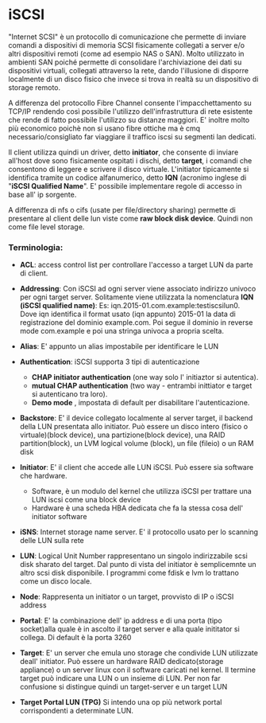 # iSCSI

"Internet SCSI" è un protocollo di comunicazione che permette di inviare comandi a dispositivi di memoria SCSI fisicamente collegati a server e/o altri dispositivi remoti (come ad esempio NAS o SAN). Molto utilizzato in ambienti SAN poiché permette di consolidare l'archiviazione dei dati su dispositivi virtuali, collegati attraverso la rete, dando l'illusione di disporre localmente di un disco fisico che invece si trova in realtà su un dispositivo di storage remoto.

A differenza del protocollo Fibre Channel consente l'impacchettamento su TCP/IP rendendo così possibile l'utilizzo dell'infrastruttura di rete esistente che rende di fatto possibile l'utilizzo su distanze maggiori. E' inoltre molto più economico poichè non si usano fibre ottiche ma è cmq necessario/consigliato far viaggiare il traffico iscsi su segmenti lan dedicati.

Il client utilizza quindi un driver, detto **initiator**, che consente di inviare all'host dove sono fisicamente ospitati i dischi, detto **target**, i comandi che consentono di leggere e scrivere il disco virtuale. L'initiator tipicamente si identifica tramite un codice alfanumerico, detto **IQN** (acronimo inglese di "**iSCSI Qualified Name**". E' possibile implementare regole di accesso in base all' ip sorgente.

A differenza di nfs o cifs (usate per file/directory sharing) permette di presentare al client delle lun viste come **raw block disk device**. Quindi non come file level storage.

### Terminologia:

- **ACL**: access control list per controllare l'accesso a target LUN da parte di client.

- **Addressing**: Con iSCSI ad ogni server viene associato indirizzo univoco per ogni target server. Solitamente viene utilizzata la nomenclatura **IQN (iSCSI qualified name)**: Es: iqn.2015-01.com.example:testiscsilun0. Dove iqn identifica il format usato (iqn appunto) 2015-01 la data di registrazione del dominio example.com. Poi segue il dominio in reverse mode com.example e poi una stringa univoca a propria scelta.

- **Alias**: E' appunto un alias impostabile per identificare le LUN

- **Authentication**: iSCSI supporta 3 tipi di autenticazione
	-  **CHAP initiator authentication** (one way solo l' initiaztor si autentica).  
	-  **mutual CHAP authentication**  (two way - entrambi inittiator e target si autenticano tra loro).
	-  **Demo mode** , impostata di default per disabilitare l'autenticazione.


- **Backstore**: E' il device collegato localmente al server target, il backend della LUN presentata allo initiator. Può essere un disco intero (fisico o virtuale)(block device), una partizione(block device), una RAID partition(block), un LVM logical volume (block), un file (fileio) o un RAM disk

- **Initiator**: E' il client che accede alle LUN iSCSI. Può essere sia software che hardware. 
	-   Software, è un modulo del kernel che utilizza iSCSI per trattare una LUN iscsi come una block device
	-   Hardware è una scheda HBA dedicata che fa la stessa cosa dell' initiator software

- **iSNS**: Internet storage name server. E' il protocollo usato per lo scanning delle LUN sulla rete

- **LUN**: Logical Unit Number rappresentano un singolo indirizzabile scsi disk sharato del target. Dal punto di vista del initiator è semplicemnte un altro scsi disk disponibile. I programmi come fdisk e lvm lo trattano come un disco locale.

- **Node**: Rappresenta un initiator o un target, provvisto di IP o iSCSI address

- **Portal**: E' la combinazione dell' ip address e di una porta (tipo socket)alla quale è in ascolto il target server e alla quale inititator si collega. Di default è la porta 3260

- **Target**: E' un server che emula uno storage che condivide LUN utilizzate deall' initiator. Può essere un hardware RAID dedicato(storage appliance) o un server linux con il software caricati nel kernel. Il termine target può indicare una LUN o un insieme di LUN. Per non far confusione si distingue quindi un target-server e un target LUN

- **Target Portal LUN (TPG)**  Si intendo una op più network portal corrispondenti a determinate LUN.

